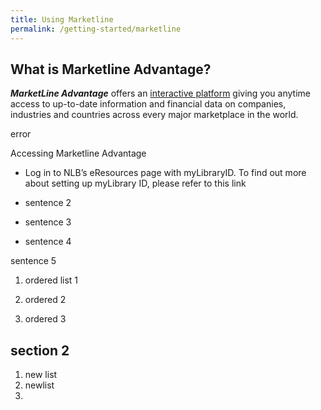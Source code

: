 ```yaml
---
title: Using Marketline
permalink: /getting-started/marketline
---
```

## What is Marketline Advantage?

***MarketLine Advantage*** offers an <u>interactive platform</u> giving you anytime access to up-to-date information and financial data on companies, industries and countries across every major marketplace in the world.

error

Accessing Marketline Advantage

* Log in to NLB’s eResources page with myLibraryID. To find out more about setting up myLibrary ID, please refer to this link

* sentence 2

* sentence 3
* sentence 4

sentence 5

1. ordered list 1
 
3. ordered 2
 
5. ordered 3

## section 2

1. new list
2. newlist
3. 